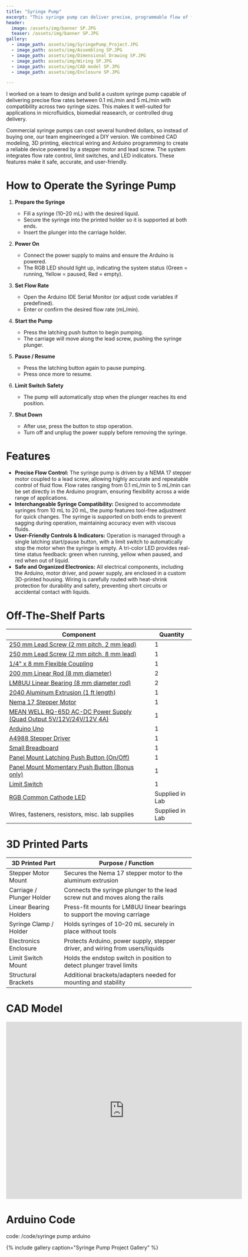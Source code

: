 ```yaml
---
title: "Syringe Pump"
excerpt: "This syringe pump can deliver precise, programmable flow of fluids contained in a syringe, with support for multiple syringe sizes!"
header:
  image: /assets/img/banner SP.JPG
  teaser: /assets/img/banner SP.JPG
gallery:
  - image_path: assets/img/SyringePump_Project.JPG
  - image_path: assets/img/Assembling SP.JPG
  - image_path: assets/img/Dimensional Drawing SP.JPG
  - image_path: assets/img/Wiring SP.JPG
  - image_path: assets/img/CAD model SP.JPG
  - image_path: assets/img/Enclosure SP.JPG

---
```


I worked on a team to design and build a custom syringe pump capable of delivering precise flow rates between 0.1 mL/min and 5 mL/min with compatibility across two syringe sizes. This makes it well-suited for applications in microfluidics, biomedial reasearch, or controlled drug delivery. 

Commercial syringe pumps can cost several hundred dollars, so instead of buying one, our team engineeringed a DIY version. We combined CAD modeling, 3D printing, electrical wiring and Arduino programming to create a reliable device powered by a stepper motor and lead screw. The system integrates flow rate control, limit switches, and LED indicators. These features make it safe, accurate, and user-friendly. 


# How to Operate the Syringe Pump 
1. **Prepare the Syringe**  
   - Fill a syringe (10–20 mL) with the desired liquid.  
   - Secure the syringe into the printed holder so it is supported at both ends.  
   - Insert the plunger into the carriage holder.  

2. **Power On**  
   - Connect the power supply to mains and ensure the Arduino is powered.  
   - The RGB LED should light up, indicating the system status (Green = running, Yellow = paused, Red = empty).  

3. **Set Flow Rate**  
   - Open the Arduino IDE Serial Monitor (or adjust code variables if predefined).  
   - Enter or confirm the desired flow rate (mL/min).  

4. **Start the Pump**  
   - Press the latching push button to begin pumping.  
   - The carriage will move along the lead screw, pushing the syringe plunger.  

5. **Pause / Resume**  
   - Press the latching button again to pause pumping.  
   - Press once more to resume.  

6. **Limit Switch Safety**  
   - The pump will automatically stop when the plunger reaches its end position.  

7. **Shut Down**  
   - After use, press the button to stop operation.  
   - Turn off and unplug the power supply before removing the syringe.  


# Features

* **Precise Flow Control:** The syringe pump is driven by a NEMA 17 stepper motor coupled to a lead screw, allowing highly accurate and repeatable control of fluid flow. Flow rates ranging from 0.1 mL/min to 5 mL/min can be set directly in the Arduino program, ensuring flexibility across a wide range of applications.
* **Interchangeable Syringe Compatibility:** Designed to accommodate syringes from 10 mL to 20 mL, the pump features tool-free adjustment for quick changes. The syringe is supported on both ends to prevent sagging during operation, maintaining accuracy even with viscous fluids.
* **User-Friendly Controls & Indicators:** Operation is managed through a single latching start/pause button, with a limit switch to automatically stop the motor when the syringe is empty. A tri-color LED provides real-time status feedback: green when running, yellow when paused, and red when out of liquid.
* **Safe and Organized Electronics:** All electrical components, including the Arduino, motor driver, and power supply, are enclosed in a custom 3D-printed housing. Wiring is carefully routed with heat-shrink protection for durability and safety, preventing short circuits or accidental contact with liquids.


# Off-The-Shelf Parts

| Component                                                                 | Quantity |
|---------------------------------------------------------------------------|----------|
| [250 mm Lead Screw (2 mm pitch, 2 mm lead)](https://www.amazon.com/dp/B07R1H5ZMV/ref=cm_sw_em_r_mt_dp_0YZ13D4HQBGW2Z86PBV1?_encoding=UTF8&psc=1) | 1 |
| [250 mm Lead Screw (2 mm pitch, 8 mm lead)](https://amzn.to/3infwI0) | 1 |
| [1/4" x 8 mm Flexible Coupling](https://openbuildspartstore.com/1-4-x-8mm-flexible-coupling/) | 1 |
| [200 mm Linear Rod (8 mm diameter)](https://www.amazon.com/dp/B07MPGWJMS/ref=cm_sw_em_r_mt_dp_X5AQS0ES7JH8JG83AAZ3) | 2 |
| [LM8UU Linear Bearing (8 mm diameter rod)](https://www.amazon.com/dp/B07R1H5ZMV/ref=cm_sw_em_r_mt_dp_0YZ13D4HQBGW2Z86PBV1?_encoding=UTF8&psc=1) | 2 |
| [2040 Aluminum Extrusion (1 ft length)](https://openbuildspartstore.com/v-slot-20x40-linear-rail/) | 1 |
| [Nema 17 Stepper Motor](https://www.amazon.com/gp/product/B07LF898KN/ref=ppx_yo_dt_b_search_asin_title?ie=UTF8&th=1) | 1 |
| [MEAN WELL RQ-65D AC-DC Power Supply (Quad Output 5V/12V/24V/12V 4A)](https://grabcad.com/library/mean-well-rt-65-1) | 1 |
| [Arduino Uno](https://www.amazon.com/dp/B005T9HGLI/ref=cm_sw_em_r_mt_dp_A8CZ056TM52EJGZTGZGR?_encoding=UTF8&psc=1) | 1 |
| [A4988 Stepper Driver](https://www.amazon.com/dp/B007R9TUJE/ref=cm_sw_em_r_mt_dp_TY8JGK0CJD1JEJM4BNNJ) | 1 |
| [Small Breadboard](https://www.amazon.com/dp/B01FFGAKK8/ref=cm_sw_em_r_mt_dp_V0YKTYKDWMR8WHTKA53T?_encoding=UTF8&psc=1) | 1 |
| [Panel Mount Latching Push Button (On/Off)](https://www.amazon.com/dp/B082VYXDF1/ref=cm_sw_em_r_mt_dp_N6Q28CAGPAYCKCSJKDDC?_encoding=UTF8&psc=1) | 1 |
| [Panel Mount Momentary Push Button (Bonus only)](https://amzn.to/3VxQ29h) | 1 |
| [Limit Switch](https://www.amazon.com/gp/product/B07X142VGC) | 1 |
| [RGB Common Cathode LED](https://www.amazon.com/dp/B0194Y6MW2/ref=cm_sw_em_r_mt_dp_FW3CFQT7ZGFQ2R04N6G3?_encoding=UTF8&psc=1) | Supplied in Lab |
| Wires, fasteners, resistors, misc. lab supplies | Supplied in Lab |


# 3D Printed Parts
| 3D Printed Part        | Purpose / Function |
|-------------------------|--------------------|
| Stepper Motor Mount     | Secures the Nema 17 stepper motor to the aluminum extrusion |
| Carriage / Plunger Holder | Connects the syringe plunger to the lead screw nut and moves along the rails |
| Linear Bearing Holders  | Press-fit mounts for LM8UU linear bearings to support the moving carriage |
| Syringe Clamp / Holder  | Holds syringes of 10–20 mL securely in place without tools |
| Electronics Enclosure   | Protects Arduino, power supply, stepper driver, and wiring from users/liquids |
| Limit Switch Mount      | Holds the endstop switch in position to detect plunger travel limits |
| Structural Brackets     | Additional brackets/adapters needed for mounting and stability |


# CAD Model
<iframe src="https://vanderbilt643.autodesk360.com/shares/public/SH286ddQT78850c0d8a4cf95ba431c8819cd?mode=embed" width="640" height="480" allowfullscreen="true" webkitallowfullscreen="true" mozallowfullscreen="true"  frameborder="0"></iframe>


# Arduino Code
code: /code/syringe pump arduino

{% include gallery caption="Syringe Pump Project Gallery" %}
